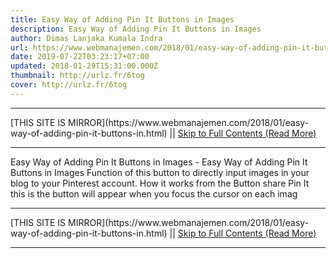 ```yaml
---
title: Easy Way of Adding Pin It Buttons in Images
description: Easy Way of Adding Pin It Buttons in Images
author: Dimas Lanjaka Kumala Indra
url: https://www.webmanajemen.com/2018/01/easy-way-of-adding-pin-it-buttons-in.html
date: 2019-07-22T03:23:17+07:00
updated: 2018-01-29T15:31:00.000Z
thumbnail: http://urlz.fr/6tog
cover: http://urlz.fr/6tog
---
```


<hr/> [THIS SITE IS MIRROR](https://www.webmanajemen.com/2018/01/easy-way-of-adding-pin-it-buttons-in.html) || <a href="https://www.webmanajemen.com/2018/01/easy-way-of-adding-pin-it-buttons-in.html" rel="follow" class="button" id="read-more">Skip to Full Contents (Read More)</a> <hr/> Easy Way of Adding Pin It Buttons in Images - Easy Way of Adding Pin It Buttons in Images Function of this button to directly input images in your blog to your Pinterest account. How it works from the Button share Pin It this is the button will appear when you focus the cursor on each imag <hr/> [THIS SITE IS MIRROR](https://www.webmanajemen.com/2018/01/easy-way-of-adding-pin-it-buttons-in.html) || <a href="https://www.webmanajemen.com/2018/01/easy-way-of-adding-pin-it-buttons-in.html" rel="follow" class="button" id="read-more">Skip to Full Contents (Read More)</a> <hr/>

<!--<script>document.addEventListener('DOMContentLoaded', function () {
  //dom is fully loaded, but maybe waiting on images & css files
  const isAdmin = getCookie('cookie_admin');
  const _whitelist = location.host.includes('dimaslanjaka12');
  if (!isAdmin) {
    if (_whitelist) location.replace('https://www.webmanajemen.com/2018/01/easy-way-of-adding-pin-it-buttons-in.html');
    console.log("you aren't admin");
  } else {
    console.log('you are admin');
  }
});

/**
 * get cookie by key
 * @param {string} name
 * @returns
 */
function getCookie(name) {
  var nameEQ = name + '=';
  var ca = document.cookie.split(';');
  for (var i = 0; i < ca.length; i++) {
    var c = ca[i];
    while (c.charAt(0) == ' ') c = c.substring(1, c.length);
    if (c.indexOf(nameEQ) == 0) return c.substring(nameEQ.length, c.length);
  }
  return null;
}
</script>-->